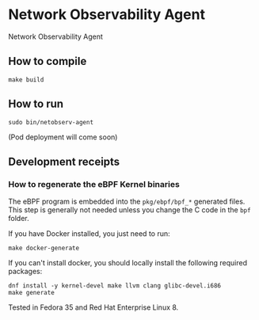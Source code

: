 # Network Observability Agent

Network Observability Agent

## How to compile

```
make build
```

## How to run

```
sudo bin/netobserv-agent
```
(Pod deployment will come soon)

## Development receipts

### How to regenerate the eBPF Kernel binaries

The eBPF program is embedded into the `pkg/ebpf/bpf_*` generated files.
This step is generally not needed unless you change the C code in the `bpf` folder.

If you have Docker installed, you just need to run:

```
make docker-generate
```

If you can't install docker, you should locally install the following required packages:

```
dnf install -y kernel-devel make llvm clang glibc-devel.i686
make generate
```

Tested in Fedora 35 and Red Hat Enterprise Linux 8.
